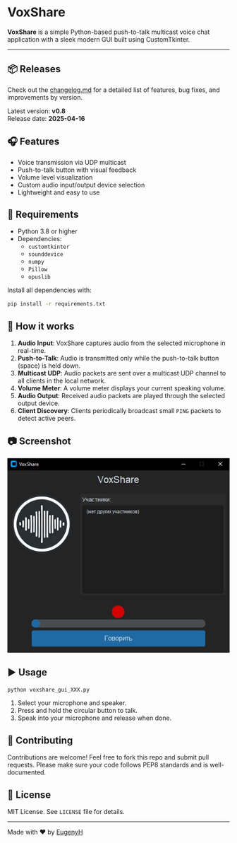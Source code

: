 # VoxShare

**VoxShare** is a simple Python-based push-to-talk multicast voice chat application with a sleek modern GUI built using CustomTkinter.

---

## 📦 Releases

Check out the [changelog.md](changelog.md) for a detailed list of features, bug fixes, and improvements by version.

Latest version: **v0.8**  
Release date: **2025-04-16**

## 🎧 Features

- Voice transmission via UDP multicast
- Push-to-talk button with visual feedback
- Volume level visualization
- Custom audio input/output device selection
- Lightweight and easy to use

## 🚀 Requirements

- Python 3.8 or higher
- Dependencies:
  - `customtkinter`
  - `sounddevice`
  - `numpy`
  - `Pillow`
  - `opuslib`
  
Install all dependencies with:

```bash
pip install -r requirements.txt
```

## 🔧 How it works

1. **Audio Input**: VoxShare captures audio from the selected microphone in real-time.
2. **Push-to-Talk**: Audio is transmitted only while the push-to-talk button (space) is held down.
3. **Multicast UDP**: Audio packets are sent over a multicast UDP channel to all clients in the local network.
4. **Volume Meter**: A volume meter displays your current speaking volume.
5. **Audio Output**: Received audio packets are played through the selected output device.
6. **Client Discovery**: Clients periodically broadcast small `PING` packets to detect active peers.

## 📷 Screenshot

![VoxShare Screenshot](Screenshot.jpg)

## ▶️ Usage

```bash
python voxshare_gui_XXX.py
```

1. Select your microphone and speaker.
2. Press and hold the circular button to talk.
3. Speak into your microphone and release when done.

## 🤝 Contributing

Contributions are welcome! Feel free to fork this repo and submit pull requests. Please make sure your code follows PEP8 standards and is well-documented.

## 📄 License

MIT License. See `LICENSE` file for details.

---

Made with ❤️ by [EugenyH](https://github.com/eugenyh)


